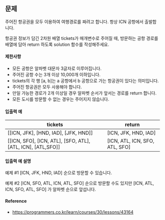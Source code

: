 ## 문제
주어진 항공권을 모두 이용하여 여행경로를 짜려고 합니다. 항상 ICN 공항에서 출발합니다.

항공권 정보가 담긴 2차원 배열 tickets가 매개변수로 주어질 때, 방문하는 공항 경로를 배열에 담아 return 하도록 solution 함수를 작성해주세요.

#### 제한사항
* 모든 공항은 알파벳 대문자 3글자로 이루어집니다.
* 주어진 공항 수는 3개 이상 10,000개 이하입니다.
* tickets의 각 행 [a, b]는 a 공항에서 b 공항으로 가는 항공권이 있다는 의미입니다.
* 주어진 항공권은 모두 사용해야 합니다.
* 만일 가능한 경로가 2개 이상일 경우 알파벳 순서가 앞서는 경로를 return 합니다.
* 모든 도시를 방문할 수 없는 경우는 주어지지 않습니다.

#### 입출력 예
tickets                                                         | return  
---                                                             | ---      
[[ICN, JFK], [HND, IAD], [JFK, HND]]                            |	[ICN, JFK, HND, IAD]
[[ICN, SFO], [ICN, ATL], [SFO, ATL], [ATL, ICN], [ATL,SFO]]     |	[ICN, ATL, ICN, SFO, ATL, SFO]

#### 입출력 예 설명
예제 #1
[ICN, JFK, HND, IAD] 순으로 방문할 수 있습니다.

예제 #2
[ICN, SFO, ATL, ICN, ATL, SFO] 순으로 방문할 수도 있지만 [ICN, ATL, ICN, SFO, ATL, SFO] 가 알파벳 순으로 앞섭니다.

#### Reference
* https://programmers.co.kr/learn/courses/30/lessons/43164
